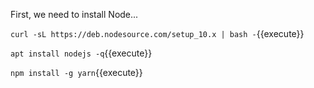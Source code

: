 First, we need to install Node...

`curl -sL https://deb.nodesource.com/setup_10.x | bash -`{{execute}}

`apt install nodejs -q`{{execute}}

`npm install -g yarn`{{execute}}
